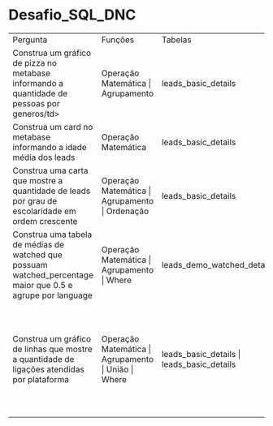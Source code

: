 # Desafio_SQL_DNC


<table align="center">
  <tr>
   <td>Pergunta</td>
   <td>Funções</td>
   <td>Tabelas</td>
   <td>Query</td>
  </tr>
  
  <tr>
   <td>Construa um gráfico de pizza no metabase informando a quantidade de pessoas por generos/td>
   <td>Operação Matemática | Agrupamento</td>
   <td>leads_basic_details</td>
   <td>select gender as Generos, count(gender) as Quantidade
    from leads_basic_details
    group by gender </td>
  </tr>
  
  
  <tr>
   <td>Construa um card no metabase informando a idade média dos leads</td>
   <td>Operação Matemática</td>
   <td>leads_basic_details</td>
   <td>select avg(age) from leads_basic_details</td>
  </tr>
  
  <tr>
   <td>Construa uma carta que mostre a quantidade de leads por grau de escolaridade em ordem crescente</td>
   <td>Operação Matemática | Agrupamento | Ordenação</td>
   <td>leads_basic_details</td>
   <td>select current_education, count(current_education) as Quantidade from leads_basic_details
    group by current_education
    order by count(current_education)</td>
  </tr>
  
  <tr>
   <td>Construa uma tabela de médias de watched que possuam watched_percentage maior que 0.5 e agrupe por language</td>
   <td>Operação Matemática | Agrupamento | Where</td>
   <td>leads_demo_watched_details</td>
   <td>select language, avg(watched_percentage) as Porcentagem from leads_demo_watched_details
    where watched_percentage > 0.5
    group by language</td>
  </tr>
  
  <tr>
   <td>Construa um gráfico de linhas que mostre a quantidade de ligações atendidas por plataforma</td>
   <td>Operação Matemática | Agrupamento | União | Where</td>
   <td>leads_basic_details | leads_basic_details</td>
   <td>select A.jnr_sm_id, count(A.call_status), A.call_done_date, B.current_city from leads_interaction_details A
    left join leads_basic_details B
    on A.lead_id = B.lead_id
    WHERE A.call_status = "successful"
    group by A.jnr_sm_id, B.current_city, A.call_done_date</td>
  </tr>
</table>
